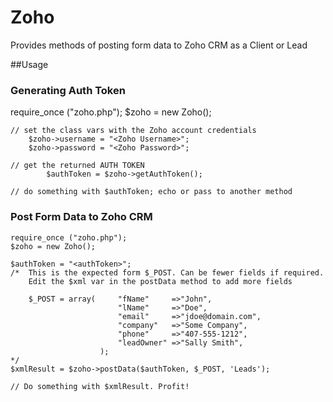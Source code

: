 # Zoho
Provides methods of posting form data to Zoho CRM as a Client or Lead

##Usage

### Generating Auth Token
  require_once ("zoho.php");
	$zoho = new Zoho();
	
	// set the class vars with the Zoho account credentials
	   	$zoho->username = "<Zoho Username>";
	   	$zoho->password = "<Zoho Password>";
	   	
	// get the returned AUTH TOKEN
	   		$authToken = $zoho->getAuthToken();
	   		
	// do something with $authToken; echo or pass to another method
	
### Post Form Data to Zoho CRM
	require_once ("zoho.php");
	$zoho = new Zoho();
	
	$authToken = "<authToken>";
	/*	This is the expected form $_POST. Can be fewer fields if required. 
		Edit the $xml var in the postData method to add more fields
		
		$_POST = array(		"fName"		=>"John",
							"lName"		=>"Doe",
							"email"		=>"jdoe@domain.com",
							"company"	=>"Some Company",
							"phone"		=>"407-555-1212",
							"leadOwner"	=>"Sally Smith",
						);
	*/
	$xmlResult = $zoho->postData($authToken, $_POST, 'Leads');
	
	// Do something with $xmlResult. Profit!
